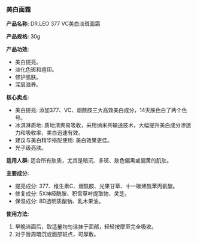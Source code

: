 ### 美白面霜

**产品名称:** DR.LEO 377 VC美白淡斑面霜

**产品规格:** 30g

**产品功效:**
- 美白提亮。
- 淡化色斑和痘印。
- 修护肌肤。
- 深层滋养。

**核心卖点:**
- 美白提亮: 添加377、VC、烟酰胺三大高效美白成分，14天肤色白了两个色号。
- 冰淇淋质地: 质地清爽易吸收，采用纳米共输送技术，大幅提升美白成分渗透力和吸收率，美白迅速有效。
- 建议与美白精华搭配使用: 美白效果更佳。
- 光子级亮肤。

**适用人群:** 适合所有肤质，尤其是暗沉、多斑、肤色偏黑或偏黄的肌肤。

**主要成分:**
- 提亮成分: 377、维生素C、烟酰胺、光果甘草、十一碳烯酰苯丙氨酸。
- 修复成分: 5X神经酰胺、积雪草叶提取物、灵芝。
- 保湿成分: 8D透明质酸钠、乳木果油。

**使用方法:**
1. 早晚洁面后，取适量均匀涂抹于面部，轻轻按摩至完全吸收。
2. 对于唇周暗沉或面部斑点，可厚敷。